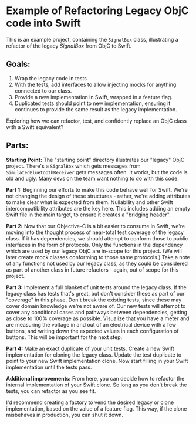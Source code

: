 # Example of Refactoring Legacy ObjC code into Swift

This is an example project, containing the `SignalBox` class, illustrating a refactor of the legacy _SignalBox_ from ObjC to Swift.

## Goals:
1. Wrap the legacy code in tests
2. With the tests, add interfaces to allow injecting mocks for anything connected to our class.
3. Provide a new implementation in Swift, wrapped in a feature flag.
4. Duplicated tests should point to new implementation, ensuring it continues to provide the same result as the legacy implementation.

Exploring how we can refactor, test, and confidently replace an ObjC class with a Swift equivalent?

## Parts:

**Starting Point:** The "starting point" directory illustrates our "legacy" ObjC project. There's a `SignalBox` which gets messages from `SimulatedBluetoothReceiver` gets messages often. It works, but the code is old and ugly. Many devs on the team want nothing to do with this code.

**Part 1:** Beginning our efforts to make this code behave well for Swift. We're not changing the design of these structures - rather, we're adding attributes to make clear what is expected from them. Nullability and other Swift intercompatibility attributes are the key here. This includes adding an empty Swift file in the main target, to ensure it creates a "bridging header".

**Part 2:** Now that our Objective-C is a bit easier to consume in Swift, we're moving into the thought process of near-total test coverage of the legacy class. If it has dependencies, we should attempt to conform those to public interfaces in the form of protocols. Only the functions in the dependency which are used by our legacy ObjC are in-scope for this project. (We will later create mock classes conforming to those same protocols.) Take a note of any functions not used by our legacy class, as they could be considered as part of another class in future refactors - again, out of scope for this project.

**Part 3:** Implement a full blanket of unit tests around the legacy class. If the legacy class has tests that's great, but don't consider these as part of our "coverage" in this phase. Don't break the existing tests, since these may cover domain knowledge we're not aware of. Our new tests will attempt to cover any conditional cases and pathways between dependencies, getting as close to 100% coverage as possible. Visualize that you have a meter and are measuring the voltage in and out of an electrical device with a few buttons, and writing down the expected values in each configuration of buttons. This will be important for the next step.

**Part 4:** Make an exact duplicate of your unit tests. Create a new Swift implementation for cloning the legacy class. Update the test duplicate to point to your new Swift implementation clone. Now start filling in your Swift implementation until the tests pass.

**Additional improvements:**
From here, you can decide how to refactor the internal implementation of your Swift clone. So long as you don't break the tests, you can refactor as you see fit.

I'd recommend creating a factory to vend the desired legacy or clone implementation, based on the value of a feature flag. This way, if the clone misbehaves in production, you can shut it down.
